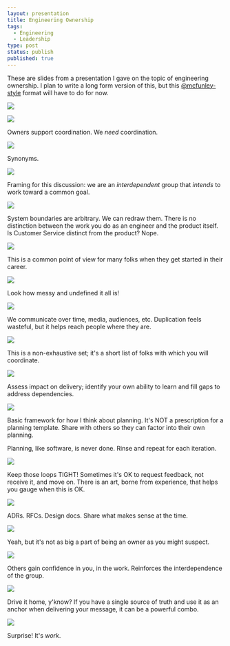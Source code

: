 ```yaml
---
layout: presentation
title: Engineering Ownership
tags:
  - Engineering
  - Leadership
type: post
status: publish
published: true
---
```


These are slides from a presentation I gave on the topic of engineering
ownership. I plan to write a long form version of this, but this
[@mcfunley-style](https://dotclub.club/) format will have to do for now.

![](/images/eng_ownership/01.png)

![](/images/eng_ownership/02.png)

Owners support coordination. We _need_ coordination.

![](/images/eng_ownership/03.png)

Synonyms.

![](/images/eng_ownership/04.png)

Framing for this discussion: we are an _interdependent_ group that _intends_ to
work toward a common goal.

![](/images/eng_ownership/05.png)

System boundaries are arbitrary. We can redraw them. There is no distinction
between the work you do as an engineer and the product itself. Is Customer
Service distinct from the product? Nope.

![](/images/eng_ownership/06.png)

This is a common point of view for many folks when they get started in their
career.

![](/images/eng_ownership/07.png)

Look how messy and undefined it all is!

![](/images/eng_ownership/08.png)

We communicate over time, media, audiences, etc. Duplication feels wasteful, but
it helps reach people where they are.

![](/images/eng_ownership/09.png)

This is a non-exhaustive set; it's a short list of folks with which you will
coordinate.

![](/images/eng_ownership/10.png)

Assess impact on delivery; identify your own ability to learn and fill gaps to
address dependencies.

![](/images/eng_ownership/11.png)

Basic framework for how I think about planning. It's NOT a prescription for a
planning template. Share with others so they can factor into their own planning.

Planning, like software, is never done. Rinse and repeat for each iteration.

![](/images/eng_ownership/12.png)

Keep those loops TIGHT! Sometimes it's OK to request feedback, not receive it,
and move on. There is an art, borne from experience, that helps you gauge when
this is OK.

![](/images/eng_ownership/13.png)

ADRs. RFCs. Design docs. Share what makes sense at the time.

![](/images/eng_ownership/14.png)

Yeah, but it's not as big a part of being an owner as you might suspect.

![](/images/eng_ownership/15.png)

Others gain confidence in you, in the work. Reinforces the interdependence of
the group.

![](/images/eng_ownership/16.png)

Drive it home, y'know? If you have a single source of truth and use it as an
anchor when delivering your message, it can be a powerful combo.

![](/images/eng_ownership/17.png)

Surprise! It's _work_.
